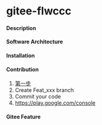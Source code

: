 # gitee-flwccc
<!-- [证书别名](https://www.jianshu.com/p/32bfcc7f27df) -->
<!-- [证书别名2](https://zhuanlan.zhihu.com/p/499813377) -->
<!-- 
keytool -genkey -alias stock-a -keyalg RSA -keysize 2048 -validity 36500 -keystore stock-a.keystore
keytool -genkey -v -alias plouto -keyalg RSA -keysize 2048 -validity 36500 -keystore /Users/ranjingqiao/Downloads/plouto.keystore

 keytool -genkey -alias ploutostock   -keyalg RSA -keysize 2048 -validity 36500 -keystore /Users/ranjingqiao/Downloads/stockpenhaiPlouto.keystore



证书别名   ploutoApp
 证书名字   ploutoApp
 输入密药口令： Wstocks.@plou693acranjingqiao   
 您的名字与姓氏是什么 陈羽
 您的组织单位名称是什么 成都鹏海科技有限公司
 您的组织名称是什么   成都鹏海科技有限公司
 您所在的城市或区域名称是什么?  四川省
 您所在的省/市/自治区名称是什么? 成都市
 该单位的双字母国家/地区代码是什么?  510100 -->


 <!-- keytool -genkey -alias ploutoApp -keyalg RSA -sigalg SHA1WithRSA -validity 36500 -keysize 1024 -keystore ploutoApp.keystore -v   -->

 <!-- keytool -genkey -alias ploutog -keyalg RSA -sigalg SHA1WithRSA -validity 36500 -keysize 1024 -keystore ploutog.keystore -v  
 
 
 证书别名   ploutog 
 证书名字   ploutog
 输入密药口令： Wstocks.@plou693acranjingqiao 
 您的名字与姓氏是什么 陈羽
 您的组织单位名称是什么 成都鹏海科技有限公司
 您的组织名称是什么   成都鹏海科技有限公司
 您所在的城市或区域名称是什么?  四川省
 您所在的省/市/自治区名称是什么? 成都市
 该单位的双字母国家/地区代码是什么?  510100 --> 
 

 <!--  keytool -importkeystore -srckeystore ./ploutoApp.keystore -destkeystore ./ploutoApp.keystore -deststoretype JKS   -->
#### Description
 


<!-- 2022年10月27日生成的key googleplay -->

<!-- keytool -genkey -alias stockploutokj -keyalg RSA -keysize 2048 -validity 36500 -keystore stockploutokj.keystore -->

<!-- keytool -genkey -alias stockploutok -keyalg RSA -sigalg SHA1WithRSA -validity 36500 -keysize 1024 -keystore stockploutok.keystore -v


keytool -importkeystore -srckeystore ./stockploutok.keystore -destkeystore stockploutokj.keystore -deststoretype JKS -->
 <!-- 证书别名   ploutog 
 证书名字   ploutog
 输入密药口令： ranjingqiao@plou693ac  
 您的名字与姓氏是什么 陈羽  
 您的组织单位名称是什么 成都鹏海科技有限公司
 您的组织名称是什么   成都鹏海科技有限公司
 您所在的城市或区域名称是什么?  四川省
 您所在的省/市/自治区名称是什么? 成都市
 该单位的双字母国家/地区代码是什么?  510100 -->
<!--证书位置 /Users/yangqinglong/Documents/a/android/stockploutok.keystore -->



<!-- 安卓包名  uni.UNIEA07A9A    -->
<!-- keytool -list -v -keystore   stockploutok.keystore

查看证书内容
 -->











#### Software Architecture
#### <!-- [下啦加载更多](https://blog.csdn.net/qq_42543244/article/details/123637834)-->
 <!-- [image](https://www.isqqw.com/)-->
 <!-- [popup](https://www.yisu.com/zixun/692272.html)-->
<!-- [跨域](https://chrome.google.com/webstore/detail/allow-cors-access-control/lhobafahddgcelffkeicbaginigeejlf
) -->
#### Installation
 

#### Contribution

1.  [第一步](https://play.google.com/console)
2.  Create Feat_xxx branch
3.  Commit your code
4.  https://play.google.com/console 

<!-- [时分图](https://www.isqqw.com/echartsdetail?id=34201) -->
#### Gitee Feature
 
 <!-- jingqiao ran
 ran666669@gmail.com -->
 
 <!-- [Google_play安卓上架流1](https://images.tuyacn.com/smart/announcement/Google_play.pdf)-->
 <!-- [安卓上架流2](https://blog.csdn.net/darrnss/article/details/108484893)-->
 <!-- [苹果开发者账号](http://www.scicat.cn/jingyan/20210819/5766085.html)-->
<!-- 1024 * 500  不超过一兆
 512 * 512 -->
 
 
 
 
 <!-- 
 ios 开发者账号  chen yu 
 1986年06月02日
 593313908@qq.com
 stock.plouto@gmail.com  密码  Phstart@8Phstart@8

 Appid =    stock.plouto@gmail.com
 appid密码 =   Phstart@8

 00852 55708229
 
被用验证码  27895672
 账号密码修改为  Phstart@8fit@9


 Apple ID
1631471618
 -->
 
 
 
 <!--  谷歌账号
  plouto stock
  
  ploutostock.8@gmail.com
  密码   Ranqiao@99Ranqiao@99
  18190688150
  辅助邮箱 3051813192@qq.com
  1986年06月02日
  
  团队名称  Hong Kong Pluto Trading Management Co., Ltd

  -->
  
  
  
  
  
  <!-- IOS 证书生成 
   Description  ===  Stock plouto
   Bundle ID    ===  stockplouto.com.app
   p12的证书密码 Phstart@8
  描述文件名称  stockPloutoProfile
  -->
  
  
  <!-- 谷歌开发者账号 
    账号 stock.plouto@gmail.com 
    密码 stockplouto@669
	  开发者 lucky-good
  
  -->
  
  
  
  
  
<!--  Jame.plouto8@gmail.com
  googleJame9. -->




  <!-- google支付 https://uniapp.dcloud.io/tutorial/app-payment-google.html  -->








  <!-- 苹果支付申请   
  
  stockplouto  

  Name:stockplouto
  Key ID:K4FC4DFHG4
  Services:Apple Push Notifications service (APNs), DeviceCheck, ClassKit Catalog



   -->



   <!-- 
   高飞卡
  4514617688790114
   0426
   226
    -->

<!-- 
应用描述
Stock Plouto provide advice on stock investing and trading, as well as in-depth analysis, trading ideas and recommendations.
Fixed some bugs and page optimization.

UUID描述文件
https://messapps.com/allcategories/development/finding-ios-devices-udid-via-itunes-2/
https ://get.udid.io/ 
 -->




 <!-- 
 
 IOS应用内项目配置
    wealthQuarterlyGuide
    Wealth Quarterly Guide      ID:    stockguide000001    HK$238.00   30.32
    Stock Vane     ID: stockguide000002    23    2.93
    Stock Signals     ID: stockguide000003    1588  202.31 
    Stock Signals subscribe/Q      ID: stockguide000004  3488      444.37 
    Stock Signals subscribe/Y     ID: stockguide000005     7888    1004.93

    Helping you get rid of complex data and information
Offering decisions on investment based on data models
  -->
     
  <!-- 181119 -->


  <!-- git  token    e339dbea2ddaaed811accb8ebfd15d762a05e521  -->
<!-- 账号  stockTest
     密码   671222 -->
  <!--沙箱账号 3301243623@qq.com  密码   Phstart@8    -->




  <!-- ploutoapp@9 -->




  <!-- 微信公众号点击底部自动回复功能 https://www.weihaobang.com/jiaocheng/2152.html  -->



  <!-- java -jar pepk.jar --keystore=stockploutok.keystore --alias=stockploutok --output=output.zip --include-cert --encryptionkey=eb10fe8f7c7c9df715022017b00c6471f8ba8170b13049a11e6c09ffe3056a104a3bbe4ac5a955f4ba4fe93fc8cef27558a3eb9d2a529a2092761fb833b656cd48b9de6a -->